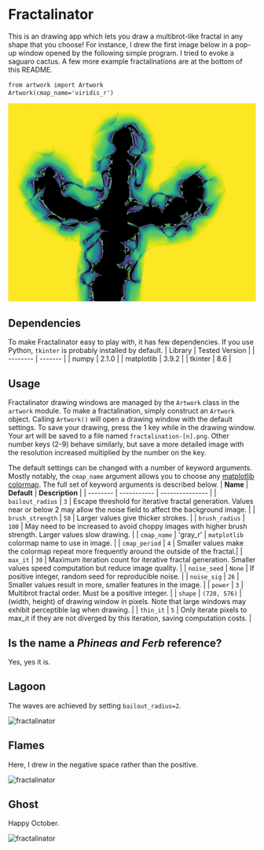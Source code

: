 # Fractalinator

This is an drawing app which lets you draw a multibrot-like fractal in any shape that you choose! For instance, I drew the first image below in a pop-up 
window opened by the following simple program. I tried to evoke a saguaro cactus. A few more example fractalinations are at the bottom of this README.
```
from artwork import Artwork
Artwork(cmap_name='viridis_r')
```
![fractalinator](gallery/cactus.png)

## Dependencies
To make Fractalinator easy to play with, it has few dependencies. If you use Python, ```tkinter``` is probably installed by default.
| Library    | Tested Version |
| -------- | ------- |
| numpy  | 2.1.0    |
| matplotlib | 3.9.2     |
| tkinter | 8.6 |

## Usage
Fractalinator drawing windows are managed by the ```Artwork``` class in the ```artwork``` module. To make a fractalination, simply construct an ```Artwork``` object. 
Calling ```Artwork()``` will open a drawing window with the default settings. To save your drawing, press the 1 key while in the drawing window. 
Your art will be saved to a file named ```fractalination-[n].png```. Other number keys (2-9) behave similarly, but save a more detailed image with the resolution 
increased multiplied by the number on the key.

The default settings can be changed with a number of keyword arguments. Mostly notably, the ```cmap_name``` argument allows you to choose any [matplotlib colormap](https://matplotlib.org/stable/gallery/color/colormap_reference.html). The full set of keyword arguments is described below.
| **Name** | **Default** | **Description** |
| -------- | ----------- | --------------- |
| ```bailout_radius``` | ```3``` | Escape threshold for iterative fractal generation. Values near or below 2 may allow the noise field to affect the background image. |
| ```brush_strength``` | ```50``` | Larger values give thicker strokes. |
| ```brush_radius``` | ```100``` | May need to be increased to avoid choppy images with higher brush strength. Larger values slow drawing. |
| ```cmap_name``` | 'gray_r' | ```matplotlib``` colormap name to use in image. |
| ```cmap_period``` | ```4``` | Smaller values make the colormap repeat more frequently around the outside of the fractal.|
| ```max_it``` | ```30``` | Maximum iteration count for iterative fractal generation. Smaller values speed computation but reduce image quality. |
| ```noise_seed``` | ```None``` | If positive integer, random seed for reproducible noise. |
| ```noise_sig``` | ```26``` | Smaller values result in more, smaller features in the image. |
| ```power``` | ```3``` | Multibrot fractal order. Must be a positive integer. |
| ```shape``` | ```(720, 576)``` | (width, height) of drawing window in pixels. Note that large windows may exhibit perceptible lag when drawing. |
| ```thin_it``` | ```5``` | Only iterate pixels to max_it if they are not diverged by this iteration, saving computation costs. |

## Is the name a *Phineas and Ferb* reference?
Yes, yes it is.

## Lagoon
The waves are achieved by setting ```bailout_radius=2```.

![fractalinator](gallery/lagoon.png)

## Flames
Here, I drew in the negative space rather than the positive.

![fractalinator](gallery/flames.png)

## Ghost
Happy October.

![fractalinator](gallery/ghost.png)
